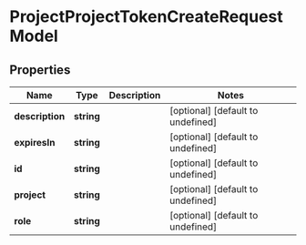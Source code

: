 # ProjectProjectTokenCreateRequestModel

## Properties

Name | Type | Description | Notes
------------ | ------------- | ------------- | -------------
**description** | **string** |  | [optional] [default to undefined]
**expiresIn** | **string** |  | [optional] [default to undefined]
**id** | **string** |  | [optional] [default to undefined]
**project** | **string** |  | [optional] [default to undefined]
**role** | **string** |  | [optional] [default to undefined]


